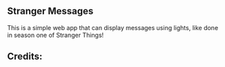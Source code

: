 Stranger Messages
-----
This is a simple web app that can display messages using lights, like done in season one of Stranger Things!

Credits:
----
